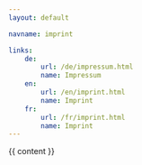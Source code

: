 ```yaml
---
layout: default

navname: imprint

links:
    de:
        url: /de/impressum.html
        name: Impressum
    en:
        url: /en/imprint.html
        name: Imprint
    fr:
        url: /fr/imprint.html
        name: Imprint
---
```


{{ content }}